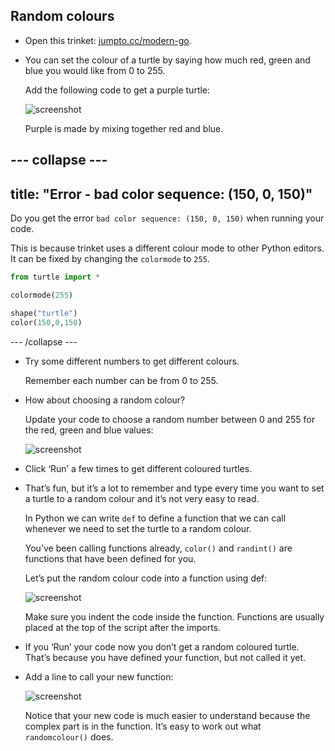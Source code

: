 ## Random colours

+ Open this trinket: <a href="http://jumpto.cc/modern-go" target="_blank">jumpto.cc/modern-go</a>. 

+ You can set the colour of a turtle by saying how much red, green and blue you would like from 0 to 255. 

    Add the following code to get a purple turtle:

    ![screenshot](images/modern-purple.png)
   
    Purple is made by mixing together red and blue.

--- collapse ---
---
title: "Error - bad color sequence: (150, 0, 150)"
---

Do you get the error `bad color sequence: (150, 0, 150)` when running your code.

This is because trinket uses a different colour mode to other Python editors. It can be fixed by changing the `colormode` to `255`.

```python
from turtle import *

colormode(255)

shape("turtle")
color(150,0,150)
```

--- /collapse ---

+ Try some different numbers to get different colours. 

    Remember each number can be from 0 to 255. 

+ How about choosing a random colour?

    Update your code to choose a random number between 0 and 255 for the red, green and blue values:
    
    ![screenshot](images/modern-random-colour.png)

+ Click ‘Run’ a few times to get different coloured turtles.

+ That’s fun, but it’s a lot to remember and type every time you want to set a turtle to a random colour and it’s not very easy to read. 

    In Python we can write `def` to define a function that we can call whenever we need to set the turtle to a random colour. 

    You’ve been calling functions already, `color()` and `randint()` are functions that have been defined for you. 

    Let’s put the random colour code into a function using def:
  
    ![screenshot](images/modern-colour-function.png)
    
  Make sure you indent the code inside the function. Functions are usually placed at the top of the script after the imports. 
  
+ If you ‘Run’ your code now you don’t get a random coloured turtle. That’s because you have defined your function, but not called it yet. 
  
+ Add a line to call your new function:
  
    ![screenshot](images/modern-call-colour.png)

    Notice that your new code is much easier to understand because the complex part is in the function. It’s easy to work out what `randomcolour()` does.

